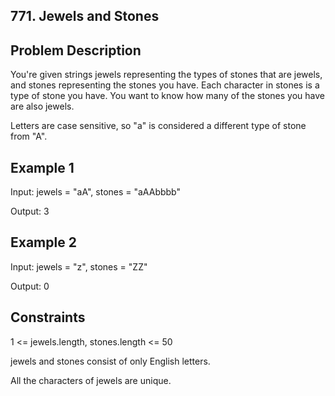 ## 771. Jewels and Stones
## Problem Description

You're given strings jewels representing the types of stones that are jewels, and stones representing the stones you have. Each character in stones is a type of stone you have. You want to know how many of the stones you have are also jewels.

Letters are case sensitive, so "a" is considered a different type of stone from "A".

## Example 1

Input: jewels = "aA", stones = "aAAbbbb"

Output: 3

## Example 2

Input: jewels = "z", stones = "ZZ"

Output: 0


## Constraints

1 <= jewels.length, stones.length <= 50

jewels and stones consist of only English letters.

All the characters of jewels are unique.